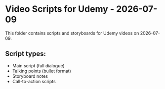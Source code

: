 # Video Scripts for Udemy - 2026-07-09

This folder contains scripts and storyboards for Udemy videos on 2026-07-09.

## Script types:
- Main script (full dialogue)
- Talking points (bullet format)
- Storyboard notes
- Call-to-action scripts
